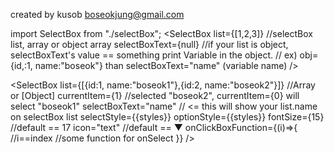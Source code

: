 created by kusob
boseokjung@gmail.com

import SelectBox from "./selectBox";
<SelectBox 
  list={[1,2,3]} //selectBox list, array or object array
  selectBoxText={null}  //if your list is object, selectBoxText's value == something print Variable in the object.
    // ex) obj={id,:1, name:"boseok"} than selectBoxText="name" (variable name)
/>

<SelectBox 
    list={[{id:1, name:"boseok1"},{id:2, name:"boseok2"}]} //Array or [Object]
    currentItem={1} //selected "boseok2", currentItem={0} will select "boseok1"
    selectBoxText="name" // <= this will show your list.name on selectBox list
    selectStyle={{styles}}
    optionStyle={{styles}}
    fontSize={15} //default == 17
    icon="text" //default == ▼
    onClickBoxFunction={(i)=>{ //i==index
        //some function for onSelect
    }}
/>
